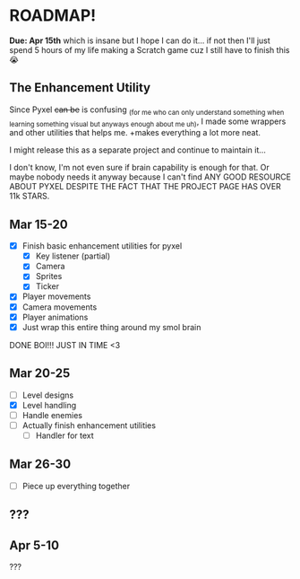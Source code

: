 # ROADMAP!
**Due: Apr 15th**
which is insane
but
I hope I can do it...
if not then I'll just spend 5 hours of my life making a Scratch game cuz I still have to finish this 😭

## The Enhancement Utility
Since Pyxel <s>can be</s> is confusing <sub>(for me who can only understand something when learning something visual but anyways enough about me uh)</sub>, I made some wrappers and other utilities that helps me. +makes everything a lot more neat.

I might release this as a separate project and continue to maintain it...

I don't know, I'm not even sure if brain capability is enough for that. Or maybe nobody needs it anyway because I can't find ANY GOOD RESOURCE ABOUT PYXEL DESPITE THE FACT THAT THE PROJECT PAGE HAS OVER 11k STARS.

## Mar 15-20
- [x] Finish basic enhancement utilities for pyxel
    - [x] Key listener (partial)
    - [x] Camera
    - [x] Sprites
    - [x] Ticker
- [x] Player movements
- [x] Camera movements
- [x] Player animations
- [x] Just wrap this entire thing around my smol brain

DONE BOI!!! JUST IN TIME <3

## Mar 20-25
- [ ] Level designs
- [x] Level handling
- [ ] Handle enemies
- [ ] Actually finish enhancement utilities
    - [ ] Handler for text

## Mar 26-30
- [ ] Piece up everything together

## ???

## Apr 5-10
???